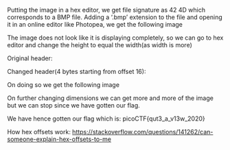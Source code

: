 Putting the image in a hex editor, we get file signature as 42 4D which corresponds to a BMP file. Adding a ‘.bmp’ extension to the file and opening it in an online editor like Photopea, we get the following image

The image does not look like it is displaying completely, so we can go to hex editor and change the height to equal the width(as width is more)

Original header:

Changed header(4 bytes starting from offset 16):

On doing so we get the following image

On further changing dimensions we can get more and more of the image but we can stop since we have gotten our flag.

We have hence gotten our flag which is:
picoCTF{qut3_a_v13w_2020}

How hex offsets work:
https://stackoverflow.com/questions/141262/can-someone-explain-hex-offsets-to-me
